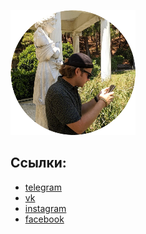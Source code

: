 <div style="background-color: rgb(50, 50, 50);">
  </div>

![mz](/avatar-200.png)

## Ссылки:
- [telegram](https://t.me/mzkhrv/)
- [vk](https://vk.com/bearthebell/)
- [instagram](https://www.instagram.com/bearthebell/)
- [facebook](https://www.facebook.com/isleofrussia/)
